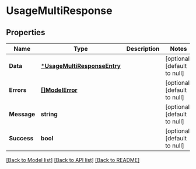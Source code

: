 # UsageMultiResponse

## Properties
| Name        | Type                                                       | Description | Notes                        |
| ----------- | ---------------------------------------------------------- | ----------- | ---------------------------- |
| **Data**    | [***UsageMultiResponseEntry**](UsageMultiResponseEntry.md) |             | [optional] [default to null] |
| **Errors**  | [**[]ModelError**](Error.md)                               |             | [optional] [default to null] |
| **Message** | **string**                                                 |             | [optional] [default to null] |
| **Success** | **bool**                                                   |             | [optional] [default to null] |

[[Back to Model list]](../README.md#documentation-for-models) [[Back to API list]](../README.md#documentation-for-api-endpoints) [[Back to README]](../README.md)

